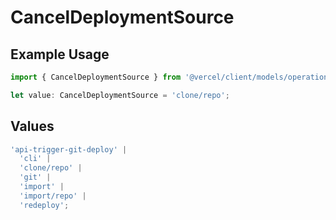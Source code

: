 # CancelDeploymentSource

## Example Usage

```typescript
import { CancelDeploymentSource } from '@vercel/client/models/operations';

let value: CancelDeploymentSource = 'clone/repo';
```

## Values

```typescript
'api-trigger-git-deploy' |
  'cli' |
  'clone/repo' |
  'git' |
  'import' |
  'import/repo' |
  'redeploy';
```

